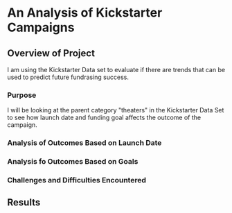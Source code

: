 # An Analysis of Kickstarter Campaigns

## Overview of Project
  I am using the Kickstarter Data set to evaluate if there are trends that can be used to predict future fundrasing success. 

### Purpose
  I will be looking at the parent category "theaters" in the Kickstarter Data Set to see how launch date and funding goal affects the outcome of the campaign.
  
 ### Analysis of Outcomes Based on Launch Date
   
 
 ### Analysis fo Outcomes Based on Goals
 
 ### Challenges and Difficulties Encountered
 
 ## Results
  
